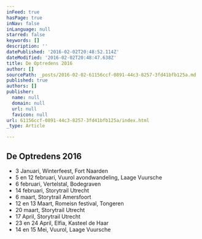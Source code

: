 ```yaml
---
inFeed: true
hasPage: true
inNav: false
inLanguage: null
starred: false
keywords: []
description: ''
datePublished: '2016-02-02T20:48:52.114Z'
dateModified: '2016-02-02T20:48:47.638Z'
title: De Optredens 2016
author: []
sourcePath: _posts/2016-02-02-61156ccf-0891-44c3-8257-3fd41bfb125a.md
published: true
authors: []
publisher:
  name: null
  domain: null
  url: null
  favicon: null
url: 61156ccf-0891-44c3-8257-3fd41bfb125a/index.html
_type: Article

---
```

## De Optredens 2016

* 3 Januari, Winterfeest, Fort Naarden
* 5 en 12 februari, Vuurol avondwandeling, Laage Vuursche
* 6 februari, Vertelstal, Bodegraven
* 14 februari, Storytrail Utrecht
* 6 maart, Storytrail Amersfoort
* 12 en 13 Maart, Romeisn festival, Tongeren
* 20 maart, Storytrail Utrecht
* 17 April, Storytrail Utrecht
* 23 en 24 April, Elfia, Kasteel de Haar
* 14 en 15 Mei, Vuurol, Laage Vuursche